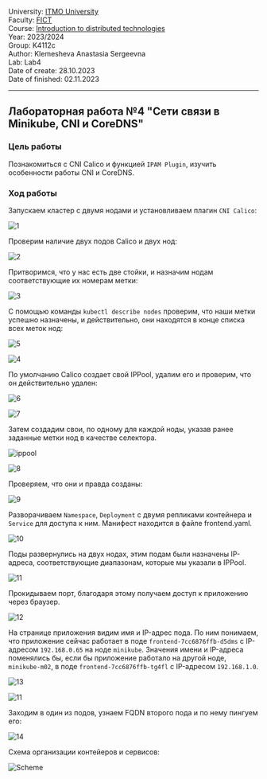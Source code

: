 University: [ITMO University](https://itmo.ru/ru/)  
Faculty: [FICT](https://fict.itmo.ru)  
Course: [Introduction to distributed technologies](https://github.com/itmo-ict-faculty/introduction-to-distributed-technologies)  
Year: 2023/2024  
Group: K4112c  
Author: Klemesheva Anastasia Sergeevna  
Lab: Lab4  
Date of create: 28.10.2023  
Date of finished: 02.11.2023

---

## Лабораторная работа №4 "Сети связи в Minikube, CNI и CoreDNS"
### Цель работы

Познакомиться с CNI Calico и функцией `IPAM Plugin`, изучить особенности работы CNI и CoreDNS.

### Ход работы

Запускаем кластер с двумя нодами и установливаем плагин `CNI Calico`:

![1](https://github.com/primellin/2023_2024-introduction_to_distributed_technologies-K4112c-klemesheva_a_s/assets/88944945/0f2138bf-3e9f-4875-9b7a-2cba4a8600fb)

Проверим наличие двух подов Calico и двух нод:

![2](https://github.com/primellin/2023_2024-introduction_to_distributed_technologies-K4112c-klemesheva_a_s/assets/88944945/701fa13f-4117-40d5-97ba-5634d1375bf9)

Притворимся, что у нас есть две стойки, и назначим нодам соответствующие их номерам метки:

![3](https://github.com/primellin/2023_2024-introduction_to_distributed_technologies-K4112c-klemesheva_a_s/assets/88944945/55b37e2b-6b56-4b39-a284-9b0c5dcf0d87)

С помощью команды `kubectl describe nodes` проверим, что наши метки успешно назначены, и действительно, они находятся в конце списка всех меток нод:

![5](https://github.com/primellin/2023_2024-introduction_to_distributed_technologies-K4112c-klemesheva_a_s/assets/88944945/e538d577-c29a-4119-a603-e772b224b069)

![4](https://github.com/primellin/2023_2024-introduction_to_distributed_technologies-K4112c-klemesheva_a_s/assets/88944945/7511bdb8-bc5d-4304-8a62-721b03c475b4)

По умолчанию Calico создает свой IPPool, удалим его и проверим, что он действительно удален:

![6](https://github.com/primellin/2023_2024-introduction_to_distributed_technologies-K4112c-klemesheva_a_s/assets/88944945/8eb4375d-d02a-4283-86ea-7378d85990b1)

![7](https://github.com/primellin/2023_2024-introduction_to_distributed_technologies-K4112c-klemesheva_a_s/assets/88944945/81d451d4-b169-4ac2-ae91-ecfdbf465366)

Затем создадим свои, по одному для каждой ноды, указав ранее заданные метки нод в качестве селектора.

![ippool](https://github.com/primellin/2023_2024-introduction_to_distributed_technologies-K4112c-klemesheva_a_s/assets/88944945/4a7b18d3-0f80-4763-8c59-25f0e69ee898)

![8](https://github.com/primellin/2023_2024-introduction_to_distributed_technologies-K4112c-klemesheva_a_s/assets/88944945/c2d289fb-59e6-4682-aa97-53bc8187e316)

Проверяем, что они и правда созданы:

![9](https://github.com/primellin/2023_2024-introduction_to_distributed_technologies-K4112c-klemesheva_a_s/assets/88944945/11ad409e-d4a1-404b-af0a-78ab2b2a2430)

Разворачиваем `Namespace`, `Deployment` с двумя репликами контейнера и `Service` для доступа к ним. Манифест находится в файле frontend.yaml.

![10](https://github.com/primellin/2023_2024-introduction_to_distributed_technologies-K4112c-klemesheva_a_s/assets/88944945/cb436b14-55ac-4c59-a953-58f3908453ee)

Поды развернулись на двух нодах, этим подам были назначены IP-адреса, соответствующие диапазонам, которые мы указали в IPPool.

![11](https://github.com/primellin/2023_2024-introduction_to_distributed_technologies-K4112c-klemesheva_a_s/assets/88944945/3c268c8d-3066-4cc5-9fda-a743017924d5)

Прокидываем порт, благодаря этому получаем доступ к приложению через браузер.

![12](https://github.com/primellin/2023_2024-introduction_to_distributed_technologies-K4112c-klemesheva_a_s/assets/88944945/3288f88c-d9a0-4fa5-8aa2-17ac8cc26545)

На странице приложения видим имя и IP-адрес пода. По ним понимаем, что приложение сейчас работает в поде `frontend-7cc6876ffb-d5dms` с IP-адресом `192.168.0.65` на ноде `minikube`. Значения имени и IP-адреса поменялись бы, если бы приложение работало на другой ноде, `minikube-m02`, в поде `frontend-7cc6876ffb-tg4fl` с IP-адресом `192.168.1.0`.

![13](https://github.com/primellin/2023_2024-introduction_to_distributed_technologies-K4112c-klemesheva_a_s/assets/88944945/b92c0fbf-e46c-46f9-94fc-8ee09338b696)

![11](https://github.com/primellin/2023_2024-introduction_to_distributed_technologies-K4112c-klemesheva_a_s/assets/88944945/c4c73c1d-6ae7-4574-8fa0-778076ef7ab2)

Заходим в один из подов, узнаем FQDN второго пода и по нему пингуем его:

![14](https://github.com/primellin/2023_2024-introduction_to_distributed_technologies-K4112c-klemesheva_a_s/assets/88944945/e04ac73f-99c6-459a-9c08-158659bb5495)

Схема организации контейеров и сервисов:

![Scheme](https://github.com/primellin/2023_2024-introduction_to_distributed_technologies-K4112c-klemesheva_a_s/assets/88944945/f94c9a9f-4fb6-4d6d-88e8-26bd89caed69)

